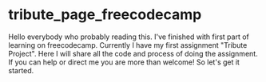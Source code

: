 # tribute_page_freecodecamp
Hello everybody who probably reading this. I've finished with first part of learning on freecodecamp. Currently I have my first assignment "Tribute Project". Here I will share all the code and process of doing the assignment. If you can help or direct me you are more than welcome! So let's get it started.
